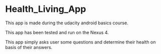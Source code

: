 # Health_Living_App
This app is made during the udacity android basics course.

This app has been tested and run on the Nexus 4. 

This app simply asks user some questions and determine their health on basis of their answers.
